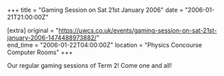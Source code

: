 +++
title = "Gaming Session on Sat 21st January 2006"
date = "2006-01-21T21:00:00Z"

[extra]
original = "https://uwcs.co.uk/events/gaming-session-on-sat-21st-january-2006-1474488973882/"    
end_time = "2006-01-22T04:00:00Z"
location = "Physics Concourse Computer Rooms"
+++

Our regular gaming sessions of Term 2\! Come one and all\!

